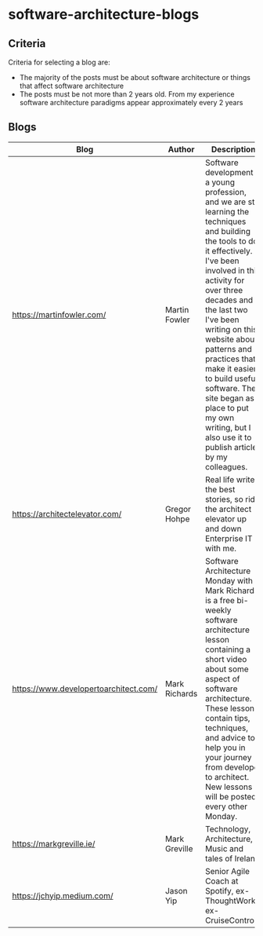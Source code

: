 # software-architecture-blogs

## Criteria

Criteria for selecting a blog are:
* The majority of the posts must be about software architecture or things that affect software architecture
* The posts must be not more than 2 years old. From my experience software architecture paradigms appear approximately every 2 years 

## Blogs

| Blog | Author | Description | Tags |
| ----------------------------------- | ------------ | ----------- | --- |
| https://martinfowler.com/      | Martin Fowler | Software development is a young profession, and we are still learning the techniques and building the tools to do it effectively. I've been involved in this activity for over three decades and in the last two I've been writing on this website about patterns and practices that make it easier to build useful software. The site began as a place to put my own writing, but I also use it to publish articles by my colleagues. | Architecture
| https://architectelevator.com/ | Gregor Hohpe | Real life writes the best stories, so ride the architect elevator up and down Enterprise IT with me. | Architecture, Cloud, Strategy, Transformation
| https://www.developertoarchitect.com/ | Mark Richards | Software Architecture Monday with Mark Richards is a free bi-weekly software architecture lesson containing a short video about some aspect of software architecture. These lessons contain tips, techniques, and advice to help you in your journey from developer to architect. New lessons will be posted every other Monday.  | Architecture, Microservices, Soft Skills, Event-Driven
| https://markgreville.ie/ | Mark Greville | Technology, Architecture, Music and tales of Ireland | Architecture
| https://jchyip.medium.com/ | Jason Yip | Senior Agile Coach at Spotify, ex-ThoughtWorks, ex-CruiseControl | Agile, Architecure, Organisations
